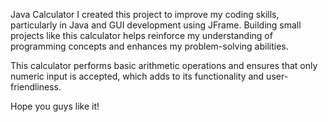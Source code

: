 Java Calculator
I created this project to improve my coding skills, particularly in Java and GUI development using JFrame. Building small projects like this calculator helps reinforce my understanding of programming concepts and enhances my problem-solving abilities.

This calculator performs basic arithmetic operations and ensures that only numeric input is accepted, which adds to its functionality and user-friendliness.

Hope you guys like it!
